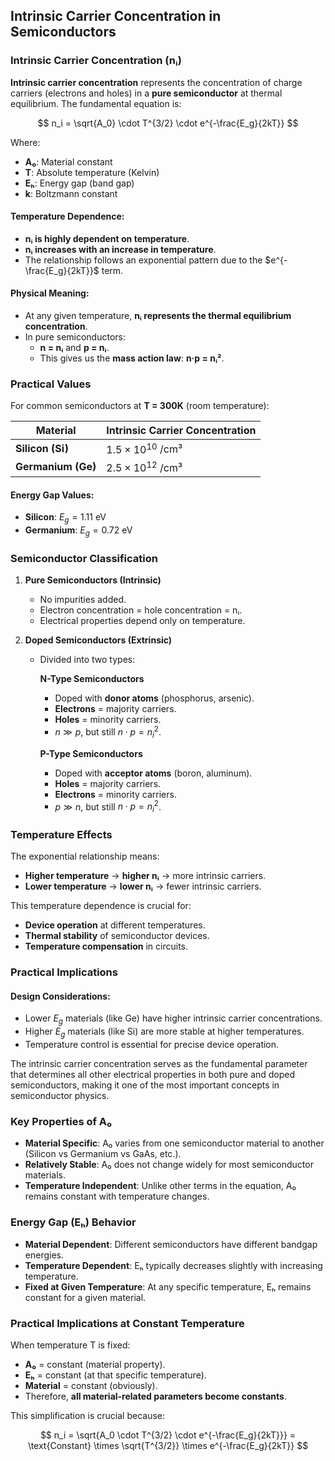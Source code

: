 ## Intrinsic Carrier Concentration in Semiconductors

### Intrinsic Carrier Concentration (nᵢ)

**Intrinsic carrier concentration** represents the concentration of charge carriers (electrons and holes) in a **pure semiconductor** at thermal equilibrium. The fundamental equation is:

$$ n_i = \sqrt{A_0} \cdot T^{3/2} \cdot e^{-\frac{E_g}{2kT}} $$

Where:
- **A₀**: Material constant
- **T**: Absolute temperature (Kelvin)
- **Eₕ**: Energy gap (band gap)
- **k**: Boltzmann constant

#### Temperature Dependence:
- **nᵢ is highly dependent on temperature**.
- **nᵢ increases with an increase in temperature**.
- The relationship follows an exponential pattern due to the $e^{-\frac{E_g}{2kT}}$ term.

#### Physical Meaning:
- At any given temperature, **nᵢ represents the thermal equilibrium concentration**.
- In pure semiconductors:
  - **n = nᵢ** and **p = nᵢ**.
  - This gives us the **mass action law**: **n·p = nᵢ²**.

### Practical Values

For common semiconductors at **T = 300K** (room temperature):

| Material | Intrinsic Carrier Concentration |
|----------|----------------------------------|
| **Silicon (Si)** | $1.5 \times 10^{10}$ /cm³ |
| **Germanium (Ge)** | $2.5 \times 10^{12}$ /cm³ |

#### Energy Gap Values:
- **Silicon**: $E_g = 1.11$ eV
- **Germanium**: $E_g = 0.72$ eV

### Semiconductor Classification

1. **Pure Semiconductors (Intrinsic)**
   - No impurities added.
   - Electron concentration = hole concentration = nᵢ.
   - Electrical properties depend only on temperature.

2. **Doped Semiconductors (Extrinsic)**
   - Divided into two types:

     **N-Type Semiconductors**
     - Doped with **donor atoms** (phosphorus, arsenic).
     - **Electrons** = majority carriers.
     - **Holes** = minority carriers.
     - $n \gg p$, but still $n \cdot p = n_i^2$.

     **P-Type Semiconductors**
     - Doped with **acceptor atoms** (boron, aluminum).
     - **Holes** = majority carriers.
     - **Electrons** = minority carriers.
     - $p \gg n$, but still $n \cdot p = n_i^2$.

### Temperature Effects

The exponential relationship means:
- **Higher temperature** → **higher nᵢ** → more intrinsic carriers.
- **Lower temperature** → **lower nᵢ** → fewer intrinsic carriers.

This temperature dependence is crucial for:
- **Device operation** at different temperatures.
- **Thermal stability** of semiconductor devices.
- **Temperature compensation** in circuits.

### Practical Implications

#### Design Considerations:
- Lower $E_g$ materials (like Ge) have higher intrinsic carrier concentrations.
- Higher $E_g$ materials (like Si) are more stable at higher temperatures.
- Temperature control is essential for precise device operation.

The intrinsic carrier concentration serves as the fundamental parameter that determines all other electrical properties in both pure and doped semiconductors, making it one of the most important concepts in semiconductor physics.

### Key Properties of A₀

- **Material Specific**: A₀ varies from one semiconductor material to another (Silicon vs Germanium vs GaAs, etc.).
- **Relatively Stable**: A₀ does not change widely for most semiconductor materials.
- **Temperature Independent**: Unlike other terms in the equation, A₀ remains constant with temperature changes.

### Energy Gap (Eₕ) Behavior

- **Material Dependent**: Different semiconductors have different bandgap energies.
- **Temperature Dependent**: Eₕ typically decreases slightly with increasing temperature.
- **Fixed at Given Temperature**: At any specific temperature, Eₕ remains constant for a given material.

### Practical Implications at Constant Temperature

When temperature T is fixed:
- **A₀** = constant (material property).
- **Eₕ** = constant (at that specific temperature).
- **Material** = constant (obviously).
- Therefore, **all material-related parameters become constants**.

This simplification is crucial because:

$$ n_i = \sqrt{A_0 \cdot T^{3/2} \cdot e^{-\frac{E_g}{2kT}}} = \text{Constant} \times \sqrt{T^{3/2}} \times e^{-\frac{E_g}{2kT}} $$

